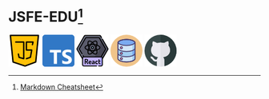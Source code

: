 
# JSFE-EDU[^1]

[![JS](assets/java-script.png "Core JavaScript")](https://github.com/ShaggyRobot/JSFE-EDU/blob/master/core-JS.md)
[![TS](assets/typescript.png "Core TypeScript")](https://github.com/ShaggyRobot/JSFE-EDU/blob/master/core-TS.md)
[![react](assets/react.png "React")](https://github.com/ShaggyRobot/JSFE-EDU/blob/master/react.md)
[![DB](assets/sql.png "Databases and Object-Relational Mapping")](https://github.com/ShaggyRobot/JSFE-EDU/blob/master/DB%26ORMs.md)
[![GIT](assets/github.png "GIT and GitHub")](https://github.com/ShaggyRobot/JSFE-EDU/blob/master/git.md)






[^1]: [Markdown Cheatsheet](https://github.com/adam-p/markdown-here/wiki/Markdown-Cheatsheet)

